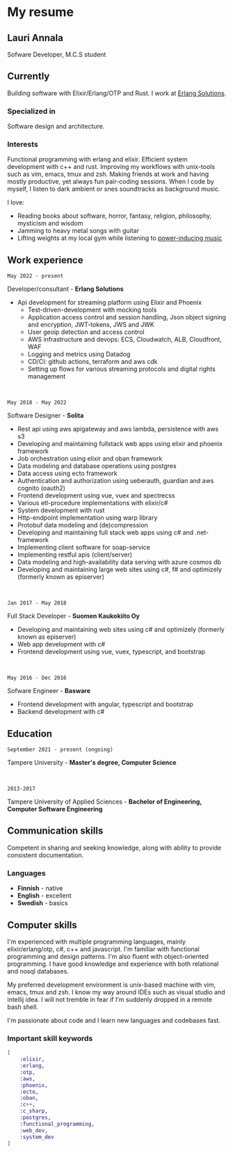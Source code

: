 # My resume

## Lauri Annala
Sofware Developer, M.C.S student

## Currently

Building software with Elixir/Erlang/OTP and Rust.
I work at [Erlang Solutions](https://www.erlang-solutions.com/).

### Specialized in

Software design and architecture.

### Interests

Functional programming with erlang and elixir. Efficient system development with c++ and rust.
Improving my workflows with unix-tools such as vim, emacs, tmux and zsh. Making friends at work and having mostly productive, yet always fun pair-coding sessions. When I code by myself, I listen to dark ambient or snes soundtracks as background music.

I love:
* Reading books about software, horror, fantasy, religion, philosophy, mysticism and wisdom
* Jamming to heavy metal songs with guitar
* Lifting weights at my local gym while listening to [power-inducing music](https://www.youtube.com/watch?v=Hf0sac4APLg)

## Work experience

`May 2022 - present`

Developer/consultant - __Erlang Solutions__

* Api development for streaming platform using Elixir and Phoenix
  * Test-driven-development with mocking tools
  * Application access control and session handling, Json object signing and encryption, JWT-tokens, JWS and JWK
  * User geoip detection and access control
  * AWS infrastructure and devops: ECS, Cloudwatch, ALB, Cloudfront, WAF
  * Logging and metrics using Datadog
  * CD/CI: github actions, terraform and aws cdk
  * Setting up flows for various streaming protocols and digital rights management

<br/>

`May 2018 - May 2022`

Software Designer - __Solita__

* Rest api using aws apigateway and aws lambda, persistence with aws s3
* Developing and maintaining fullstack web apps using elixir and phoenix framework
* Job orchestration using elixir and oban framework
* Data modeling and database operations using postgres
* Data access using ecto framework
* Authentication and authorization using ueberauth, guardian and aws cognito (oauth2)
* Frontend development using vue, vuex and spectrecss
* Various etl-procedure implementations with elixir/c#
* System development with rust
* Http-endpoint implementation using warp library
* Protobuf data modeling and (de)compression
* Developing and maintaining full stack web apps using c# and .net-framework
* Implementing client software for soap-service
* Implementing restful apis (client/server)
* Data modeling and high-availability data serving with azure cosmos db
* Developing and maintaining large web sites using c#, f# and optimizely (formerly known as episerver)

<br/>

`Jan 2017 - May 2018`

Full Stack Developer - __Suomen Kaukokiito Oy__

* Developing and maintaining web sites using c# and optimizely (formerly known as episerver)
* Web app development with c#
* Frontend development using vue, vuex, typescript, and bootstrap

<br/>

`May 2016 - Dec 2016`

Sofware Engineer - __Basware__

* Frontend development with angular, typescript and bootstrap
* Backend development with c#

## Education

`September 2021 - present (ongoing)`

Tampere University - __Master's degree, Computer Science__

<br/>

`2013-2017`

Tampere University of Applied Sciences - __Bachelor of Engineering, Computer Software Engineering__

## Communication skills

Competent in sharing and seeking knowledge, along with ability to provide consistent documentation.

### Languages

* __Finnish__ - native
* __English__ - excellent
* __Swedish__ - basics

## Computer skills

I'm experienced with multiple programming languages, mainly elixir/erlang/otp, c#, c++ and javascript.
I'm familiar with functional programming and design patterns. I'm also fluent with object-oriented programming.
I have good knowledge and experience with both relational and nosql databases.

My preferred development environment is unix-based machine with vim, emacs, tmux and zsh.
I know my way around IDEs such as visual studio and intellij idea. I will not tremble in fear if I'm suddenly dropped in a remote bash shell.

I'm passionate about code and I learn new languages and codebases fast.

### Important skill keywords

```elixir
[
	:elixir,
	:erlang,
	:otp,
    :aws,
	:phoenix,
	:ecto,
	:oban,
	:c++,
    :c_sharp,
	:postgres,
	:functional_programming,
	:web_dev,
	:system_dev
]
```
